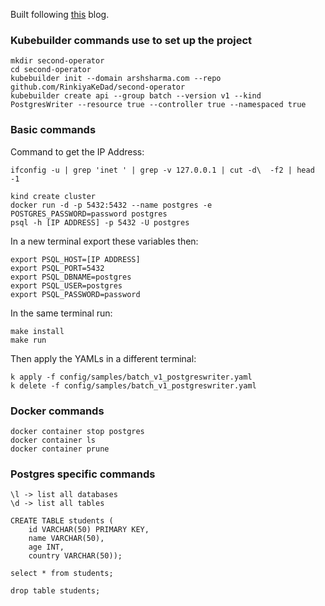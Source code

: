 Built following [this](https://yash-kukreja-98.medium.com/develop-on-kubernetes-series-operator-dev-the-introduction-1dcbaadc9fa7) blog.

### Kubebuilder commands use to set up the project

```
mkdir second-operator
cd second-operator
kubebuilder init --domain arshsharma.com --repo github.com/RinkiyaKeDad/second-operator
kubebuilder create api --group batch --version v1 --kind PostgresWriter --resource true --controller true --namespaced true
```


### Basic commands


Command to get the IP Address:

```
ifconfig -u | grep 'inet ' | grep -v 127.0.0.1 | cut -d\  -f2 | head -1
```

```
kind create cluster
docker run -d -p 5432:5432 --name postgres -e POSTGRES_PASSWORD=password postgres
psql -h [IP ADDRESS] -p 5432 -U postgres
```

In a new terminal export these variables then:


```
export PSQL_HOST=[IP ADDRESS]
export PSQL_PORT=5432
export PSQL_DBNAME=postgres
export PSQL_USER=postgres
export PSQL_PASSWORD=password
```

In the same terminal run:

```
make install
make run
```

Then apply the YAMLs in a different terminal:

```
k apply -f config/samples/batch_v1_postgreswriter.yaml
k delete -f config/samples/batch_v1_postgreswriter.yaml
```


### Docker commands
```
docker container stop postgres
docker container ls
docker container prune
```

### Postgres specific commands

```
\l -> list all databases
\d -> list all tables
```

```
CREATE TABLE students (
	id VARCHAR(50) PRIMARY KEY,
	name VARCHAR(50),
	age INT,
	country VARCHAR(50));

select * from students;

drop table students;
```